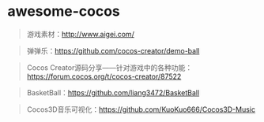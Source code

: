 # awesome-cocos
> 游戏素材：http://www.aigei.com/

> 弹弹乐：https://github.com/cocos-creator/demo-ball

> Cocos Creator源码分享——针对游戏中的各种功能：https://forum.cocos.org/t/cocos-creator/87522

> BasketBall：https://github.com/liang3472/BasketBall

> Cocos3D音乐可视化：https://github.com/KuoKuo666/Cocos3D-Music

